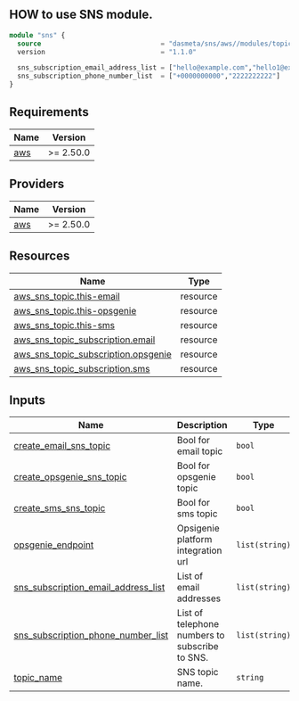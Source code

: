 ## HOW to use SNS module.

```terraform
module "sns" {
  source                              = "dasmeta/sns/aws//modules/topic"
  version                             = "1.1.0"

  sns_subscription_email_address_list = ["hello@example.com","hello1@example.com"]
  sns_subscription_phone_number_list  = ["+0000000000","2222222222"]
}
```

## Requirements

| Name | Version |
|------|---------|
| <a name="requirement_aws"></a> [aws](#requirement\_aws) | >= 2.50.0 |

## Providers

| Name | Version |
|------|---------|
| <a name="provider_aws"></a> [aws](#provider\_aws) | >= 2.50.0 |


## Resources

| Name | Type |
|------|------|
| [aws_sns_topic.this-email](https://registry.terraform.io/providers/hashicorp/aws/latest/docs/resources/sns_topic) | resource |
| [aws_sns_topic.this-opsgenie](https://registry.terraform.io/providers/hashicorp/aws/latest/docs/resources/sns_topic) | resource |
| [aws_sns_topic.this-sms](https://registry.terraform.io/providers/hashicorp/aws/latest/docs/resources/sns_topic) | resource |
| [aws_sns_topic_subscription.email](https://registry.terraform.io/providers/hashicorp/aws/latest/docs/resources/sns_topic_subscription) | resource |
| [aws_sns_topic_subscription.opsgenie](https://registry.terraform.io/providers/hashicorp/aws/latest/docs/resources/sns_topic_subscription) | resource |
| [aws_sns_topic_subscription.sms](https://registry.terraform.io/providers/hashicorp/aws/latest/docs/resources/sns_topic_subscription) | resource |

## Inputs

| Name | Description | Type | Default | Required |
|------|-------------|------|---------|:--------:|
| <a name="input_create_email_sns_topic"></a> [create\_email\_sns\_topic](#input\_create\_email\_sns\_topic) | Bool for email topic | `bool` | `true` | no |
| <a name="input_create_opsgenie_sns_topic"></a> [create\_opsgenie\_sns\_topic](#input\_create\_opsgenie\_sns\_topic) | Bool for opsgenie topic | `bool` | `true` | no |
| <a name="input_create_sms_sns_topic"></a> [create\_sms\_sns\_topic](#input\_create\_sms\_sns\_topic) | Bool for sms topic | `bool` | `true` | no |
| <a name="input_opsgenie_endpoint"></a> [opsgenie\_endpoint](#input\_opsgenie\_endpoint) | Opsigenie platform integration url | `list(string)` | `[]` | no |
| <a name="input_sns_subscription_email_address_list"></a> [sns\_subscription\_email\_address\_list](#input\_sns\_subscription\_email\_address\_list) | List of email addresses | `list(string)` | `[]` | no |
| <a name="input_sns_subscription_phone_number_list"></a> [sns\_subscription\_phone\_number\_list](#input\_sns\_subscription\_phone\_number\_list) | List of telephone numbers to subscribe to SNS. | `list(string)` | `[]` | no |
| <a name="input_topic_name"></a> [topic\_name](#input\_topic\_name) | SNS topic name. | `string` | `"topic"` | no |

